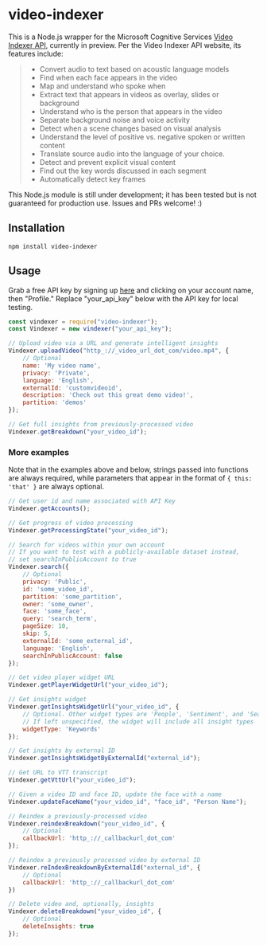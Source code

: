 # video-indexer
This is a Node.js wrapper for the Microsoft Cognitive Services [Video Indexer API](https://www.videoindexer.ai/), currently in preview. Per the Video Indexer API website, its features include:

> - Convert audio to text based on acoustic language models
> - Find when each face appears in the video
> - Map and understand who spoke when
> - Extract text that appears in videos as overlay, slides or background
> - Understand who is the person that appears in the video
> - Separate background noise and voice activity
> - Detect when a scene changes based on visual analysis
> - Understand the level of positive vs. negative spoken or written content
> - Translate source audio into the language of your choice.
> - Detect and prevent explicit visual content
> - Find out the key words discussed in each segment
> - Automatically detect key frames

This Node.js module is still under development; it has been tested but is not guaranteed for production use. Issues and PRs welcome! :)

## Installation

`npm install video-indexer`


## Usage

Grab a free API key by signing up [here](https://videobreakdown.portal.azure-api.net/get-started) and clicking on your account name, then "Profile." Replace "your_api_key" below with the API key for local testing. 

```javascript
const vindexer = require("video-indexer");
const Vindexer = new vindexer("your_api_key");

// Upload video via a URL and generate intelligent insights
Vindexer.uploadVideo("http_://_video_url_dot_com/video.mp4", {
    // Optional
    name: 'My video name',
    privacy: 'Private', 
    language: 'English', 
    externalId: 'customvideoid',
    description: 'Check out this great demo video!',
    partition: 'demos'
});

// Get full insights from previously-processed video
Vindexer.getBreakdown("your_video_id");
```

### More examples

Note that in the examples above and below, strings passed into functions are always required, while parameters that appear in the format of `{ this: 'that' }` are always optional.

```javascript
// Get user id and name associated with API Key
Vindexer.getAccounts();

// Get progress of video processing
Vindexer.getProcessingState("your_video_id");

// Search for videos within your own account
// If you want to test with a publicly-available dataset instead, 
// set searchInPublicAccount to true
Vindexer.search({
    // Optional
    privacy: 'Public',
    id: 'some_video_id',
    partition: 'some_partition',
    owner: 'some_owner',
    face: 'some_face',
    query: 'search_term',
    pageSize: 10,
    skip: 5,
    externalId: 'some_external_id',
    language: 'English',
    searchInPublicAccount: false
});

// Get video player widget URL
Vindexer.getPlayerWidgetUrl("your_video_id");

// Get insights widget
Vindexer.getInsightsWidgetUrl("your_video_id", {
    // Optional. Other widget types are 'People', 'Sentiment', and 'Search'. 
    // If left unspecified, the widget will include all insight types
    widgetType: 'Keywords'
});

// Get insights by external ID
Vindexer.getInsightsWidgetByExternalId("external_id");

// Get URL to VTT transcript
Vindexer.getVttUrl("your_video_id");

// Given a video ID and face ID, update the face with a name
Vindexer.updateFaceName("your_video_id", "face_id", "Person Name");

// Reindex a previously-processed video
Vindexer.reindexBreakdown("your_video_id", {
    // Optional
    callbackUrl: 'http_://_callbackurl_dot_com'
});

// Reindex a previously processed video by external ID
Vindexer.reIndexBreakdownByExternalId("external_id", {
    // Optional
    callbackUrl: 'http_://_callbackurl_dot_com'
})

// Delete video and, optionally, insights
Vindexer.deleteBreakdown("your_video_id", {
    // Optional
    deleteInsights: true
});

```



